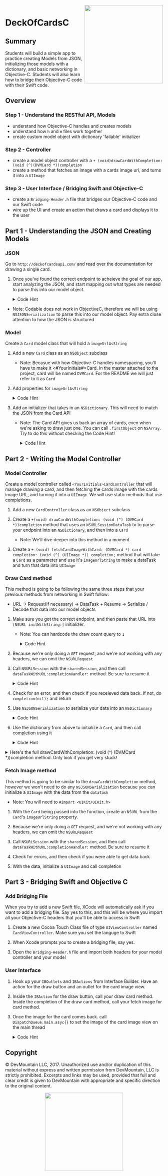 <img src="https://s3.amazonaws.com/devmountain/readme-logo.png" width="250" align="right">

# DeckOfCardsC

## Summary 
Students will build a simple app to practice creating Models from JSON, initializing those models with a dictionary, and basic networking in Objective-C. Students will also learn how to bridge their Objective-C code with their Swift code. 

## Overview

### Step 1 - Understand the RESTful API, Models
* understand how Objective-C handles and creates models
* understand how `h` and `m` files work together
* create custom model object with dictionary 'failable' initializer


### Step 2 - Controller
* create a model object controller with a `+ (void)drawCardWithCompletion:(void (^)(DVMCard *))completion` 
* create a method that fetches an image with a cards image url, and turns it into a `UIImage`

### Step 3 - User Interface / Bridging Swift and Objective-C
* create a `Bridging-Header.h` file that bridges our Objective-C code and our Swift code
* wire up the UI and create an action that draws a card and displays it to the user      

## Part 1 - Understanding the JSON and Creating Models

### JSON 

Go to `http://deckofcardsapi.com/` and read over the documentation for drawing a single card. 

1. Once you've found the correct endpoint to acheieve the goal of our app, start analyzing the JSON, and start mapping out what types are needed to parse this into our model object.

    <Details>
        <summary> Code Hint </summary>

    ```json
    { 
    "remaining": 51,
    "cards": [ 
        {
        "suit": "DIAMONDS",
        "value": "2",
        "code": "2D",
        "images": {
            "svg": "https://deckofcardsapi.com/static/img/2D.svg",
            "png": "https://deckofcardsapi.com/static/img/2D.png"
        },
        "image": "https://deckofcardsapi.com/static/img/2D.png" 
        }
    ]
    } 
    ```
    </Details>


* Note: Codable does not work in ObjectiveC, therefore we will be using `NSJSONSerialization` to parse this into our model object. Pay extra close attention to how the JSON is structured

### Model

Create a `Card` model class that will hold a `imageUrlAsString`

1. Add a new `Card` class as an `NSObject` subclass
    * Note: Becasue with how Objective-C handles namespacing, you'll have to make it <#YourInitials#>Card. In the master attached to the project, card will be named `DVMCard`. For the README we will just refer to it as `Card`

2.  Add properties for `imageUrlAsString` 
    <Details>
        <summary> Code Hint </summary>

    ```objc
    @property (nonatomic, strong) NSString *imageUrlString;
    ```
    </Details>

3. Add an initializer that takes in an `NSDictionary`. This will need to match the JSON from the Card API
    * Note: The Card API gives us back an array of cards, even when we're asking to draw just one. You can call `.firstObject` on `NSArray`. Try to do this without checking the Code Hint!
        <Details>
        <summary> Code Hint </summary>

        ```objc
        - (instancetype)initWithDictionary:(NSDictionary *)dictionary
        {
        self = [super init];
        
        if (self) {
            NSArray *cards = dictionary[@"cards"];
            NSDictionary *cardDictionary = cards.firstObject;
            NSString *imageURlAsString = cardDictionary[@"image"];
            _imageUrlString = imageURlAsString;
        }
        return self;
        }
  
    </Details>


## Part 2 - Writing the Model Controller

### Model Controller 

Create a model controller called `<YourInitials>CardController` that will manage drawing a card, and then fetching the cards image with the cards image URL, and turning it into a `UIImage`. We will  use static methods that use completions.

1. Add a new `CardController`  class as an `NSObject` subclass

2. Create a `+(void) drawCardWithCompletion: (void (^) (DVMCard *))completion`  method that uses an `NSURLSessionDataTask` to to parse your endpoint into an `NSDictionary`, and then into a `Card`
    * Note: We'll dive deeper into this method in a moment

3.  Create a `+ (void) fetchCardImageWithCard: (DVMCard *) card completion: (void (^) (UIImage *)) completion;` method that will take a `Card` as a parameter and use it's `imageUrlString` to make a dataTask and turn that data into `UIImage`

### Draw Card method

This method is going to be following the same three steps that your previous methods from networking in Swift follow: 
* URL -> Request(If necessary) -> DataTask + Resume -> Serialize / Decode that data into our model objects

1. Make sure you got the correct endpoint, and then paste that URL into `[NSURL initWithString:]` initializer. 
    * Note: You can hardcode the draw count query to `1`

        <Details>
        <summary> Code Hint </summary>

        ```objc
        NSURL *url = [[NSURL alloc] initWithString:@"https://deckofcardsapi.com/api/deck/new/draw/?count=1"];
    </Details>

2. Because we're only doing a `GET` request, and we're not working with any headers, we can omit the `NSURLRequest`

3. Call `NSURLSession` with the `sharedSession`, and then call `dataTaskWithURL:completionHandler:` method. Be sure to resume it

    <Details>
    <summary> Code Hint </summary>

    ```objc
    [[[NSURLSession sharedSession] dataTaskWithURL:url completionHandler:^(NSData * _Nullable data, NSURLResponse * _Nullable response, NSError * _Nullable error) {
        // YOUR SERIALIZATION CODE HERE
    }
    }]resume];
</Details>

4. Check for an error, and then check if you receieved data back. If not, do `completion(nil);` and return

5. Use `NSJSONSerialization` to serialize your data into an `NSDictionary`

    <Details>
    <summary> Code Hint </summary>

    ```objc
        NSDictionary *jsonDictionary = [NSJSONSerialization JSONObjectWithData:data options:NSJSONReadingAllowFragments error:&error];
</Details>

6. Use the dictionary from above to initialize a `Card`, and then call completion using it

    <Details>
    <summary> Code Hint </summary>

    ```objc
        DVMCard *card = [[DVMCard new] initWithDictionary:jsonDictionary];
        completion(card);
</Details>


<Details>
<summary> Here's the full drawCardWithCompletion: (void (^) (DVMCard *))completion method. Only look if you get very stuck! </summary>

```objc
+ (void)drawCardWithCompletion:(void (^)(DVMCard *))completion
{
    // URL
    NSURL *url = [[NSURL alloc] initWithString:@"https://deckofcardsapi.com/api/deck/new/draw/?count=1"];
    
    // DataTask+Resume
    [[[NSURLSession sharedSession] dataTaskWithURL:url completionHandler:^(NSData * _Nullable data, NSURLResponse * _Nullable response, NSError * _Nullable error) {
        if (error) {
            completion(nil);
            return;
        }
        if (data == nil) {
            completion(nil);
            return;
        }
        NSDictionary *jsonDictionary = [NSJSONSerialization JSONObjectWithData:data options:NSJSONReadingAllowFragments error:&error];
        if (jsonDictionary == nil) {
            completion(nil);
            return;
        }
        DVMCard *card = [[DVMCard new] initWithDictionary:jsonDictionary];
        completion(card);
    }]resume];
} 
```
</Details>

### Fetch Image method

This method is going to be similar to the `drawCardWithCompletion` method, however we won't need to do any `NSJSONSerialization` because you can initialize a `UIImage` with the data from the `dataTask`

* Note: You will need to `#import <UIKit/UIKit.h>`

1. With the `Card` being passed into the function, create an `NSURL` from the `Card`'s `imageUrlString` property. 

2. Because we're only doing a `GET` request, and we're not working with any headers, we can omit the `NSURLRequest` 

3. Call `NSURLSession` with the `sharedSession`, and then call `dataTaskWithURL:completionHandler:` method. Be sure to resume it

4. Check for errors, and then check if you were able to get data back

5. With the data, initialize a `UIImage` and call completion


## Part 3 - Bridging Swift and Objective C

### Add Bridging File 
When you try to add a new Swift file, XCode will automatically ask if you want to add a bridging file. Say yes to this, and this will be where you import all your Objective-C headers that you'll be able to access in Swift

1. Create a new Cocoa Touch Class file of type `UIViewController` named `CardViewController`. Make sure you set the languge to Swift

2. When Xcode prompts you to create a bridging file, say yes.

3. Open the `Bridging-Header.h` file and import both headers for your model controller and your model


### User Interface

1. Hook up your `IBOutlets` and `IBActions` from Interface Builder. Have an action for the draw button and an outlet for the card image view.

2. Inside the `IBAction` for the draw button, call your draw card method. Inside the completion of the draw card method, call your fetch image for card method.

3. Once the image for the card comes back. call `DispatchQueue.main.asyc{}` to set the image of the card image view on the main thread

    <Details>
    <summary> Code Hint </summary>

    ```swift
        @IBAction func drawButtonTapped(_ sender: Any) {
        UIApplication.shared.isNetworkActivityIndicatorVisible = true
        DVMCardController.drawCard { (card) in
            guard let card = card else { return }
            DVMCardController.fetchCardImage(with: card, completion: { [weak self] (image) in
                guard let image = image else { return }
                DispatchQueue.main.async {
                    UIApplication.shared.isNetworkActivityIndicatorVisible = false
                    self?.cardImageView.image = image
                }
            })
        }
    }

</Details>



## Copyright

© DevMountain LLC, 2017. Unauthorized use and/or duplication of this material without express and written permission from DevMountain, LLC is strictly prohibited. Excerpts and links may be used, provided that full and clear credit is given to DevMountain with appropriate and specific direction to the original content.

<p align="center">
<img src="https://s3.amazonaws.com/devmountain/readme-logo.png" width="250">
</p>